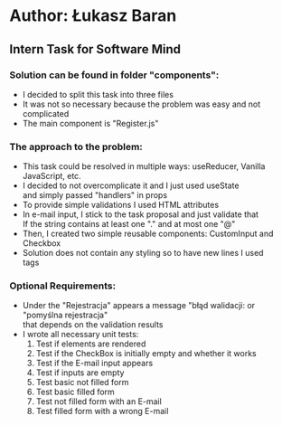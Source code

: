 # Author: Łukasz Baran

## Intern Task for Software Mind

### Solution can be found in folder "components":

- I decided to split this task into three files
- It was not so necessary because the problem was easy and not complicated
- The main component is "Register.js"

### The approach to the problem:

- This task could be resolved in multiple ways: useReducer, Vanilla JavaScript, etc.
- I decided to not overcomplicate it and I just used useState\
  and simply passed "handlers" in props
- To provide simple validations I used HTML attributes
- In e-mail input, I stick to the task proposal and just validate that\
  If the string contains at least one "." and at most one "@"
- Then, I created two simple reusable components: CustomInput and Checkbox
- Solution does not contain any styling so to have new lines I used <br/> tags

### Optional Requirements:

- Under the "Rejestracja" appears a message "błąd walidacji: or "pomyślna rejestracja"\
  that depends on the validation results
- I wrote all necessary unit tests:
  1. Test if elements are rendered
  2. Test if the CheckBox is initially empty and whether it works
  3. Test if the E-mail input appears
  4. Test if inputs are empty
  5. Test basic not filled form
  6. Test basic filled form
  7. Test not filled form with an E-mail
  8. Test filled form with a wrong E-mail
